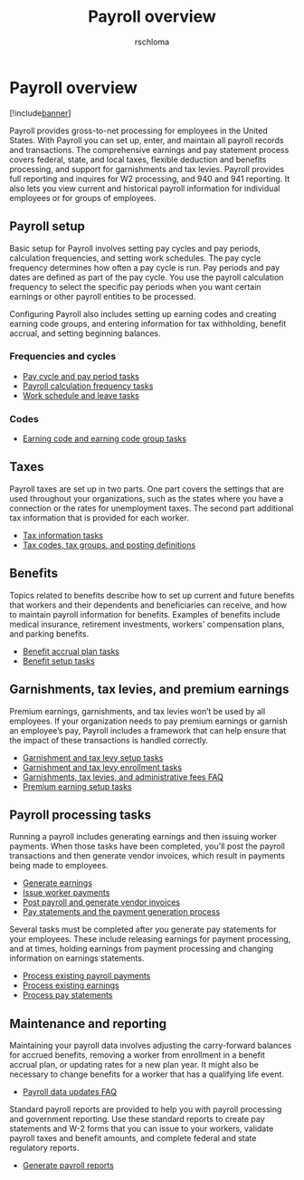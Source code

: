 ﻿---
# required metadata

title: Payroll overview
description: Payroll provides full gross-to-net processing for employees in the United States. With Payroll you can set up, enter, and maintain all payroll records and transactions. The comprehensive earnings and pay statement process covers federal, state, and local taxes, flexible deduction and benefits processing, and support for garnishments and tax levies. Payroll provides full reporting and inquires for W2 processing, and 940 and 941 reporting. It also lets you view current and historical payroll information for individual employees or for groups of employees.
author: rschloma
manager: AnnBe
ms.date: 04/04/2017
ms.topic: article
ms.prod: 
ms.service: Dynamics365Operations
ms.technology: 

# optional metadata

# ms.search.form: 
# ROBOTS: 
audience: Application User
# ms.devlang: 
ms.reviewer: rschloma
ms.search.scope: Operations, Core
# ms.tgt_pltfrm: 
ms.custom: 248434
ms.assetid: 33dae9aa-f673-4195-9b63-7cb41534c502
ms.search.region: USA
# ms.search.industry: 
ms.author: rschloma
ms.search.validFrom: 2016-11-30
ms.dyn365.ops.version: Version 1611

---

# Payroll overview

[!include[banner](../includes/banner.md)]


Payroll provides gross-to-net processing for employees in the United States. With Payroll you can set up, enter, and maintain all payroll records and transactions. The comprehensive earnings and pay statement process covers federal, state, and local taxes, flexible deduction and benefits processing, and support for garnishments and tax levies. Payroll provides full reporting and inquires for W2 processing, and 940 and 941 reporting. It also lets you view current and historical payroll information for individual employees or for groups of employees.

Payroll setup
-----------

Basic setup for Payroll involves setting pay cycles and pay periods, calculation frequencies, and setting work schedules. The pay cycle frequency determines how often a pay cycle is run. Pay periods and pay dates are defined as part of the pay cycle. You use the payroll calculation frequency to select the specific pay periods when you want certain earnings or other payroll entities to be processed. 

Configuring Payroll also includes setting up earning codes and creating earning code groups, and entering information for tax withholding, benefit accrual, and setting beginning balances.

### Frequencies and cycles
-   [Pay cycle and pay period tasks](noam-usa-pay-cycle-pay-period-tasks-sample.md)
-   [Payroll calculation frequency tasks](noam-usa-payroll-calculation-frequencies-tasks.md)
-   [Work schedule and leave tasks](noam-usa-work-schedule-leave-tasks.md)

### Codes
-   [Earning code and earning code group tasks](noam-usa-earning-code-group-tasks.md)

## Taxes
Payroll taxes are set up in two parts. One part covers the settings that are used throughout your organizations, such as the states where you have a connection or the rates for unemployment taxes. The second part additional tax information that is provided for each worker. 

-   [Tax information tasks](noam-usa-tax-information-tasks.md)
-   [Tax codes, tax groups, and posting definitions](noam-usa-tax-codes-tax-groups-definitions.md)

## Benefits
Topics related to benefits describe how to set up current and future benefits that workers and their dependents and beneficiaries can receive, and how to maintain payroll information for benefits. Examples of benefits include medical insurance, retirement investments, workers' compensation plans, and parking benefits. 

-   [Benefit accrual plan tasks](noam-usa-benefit-accrual-plan-tasks.md)
-   [Benefit setup tasks](noam-usa-benefit-set-up-tasks.md)

## Garnishments, tax levies, and premium earnings
Premium earnings, garnishments, and tax levies won’t be used by all employees. If your organization needs to pay premium earnings or garnish an employee’s pay, Payroll includes a framework that can help ensure that the impact of these transactions is handled correctly.

-   [Garnishment and tax levy setup tasks](noam-usa-garnishment-tax-levy-set-up-tasks.md)
-   [Garnishment and tax levy enrollment tasks](noam-usa-garnishment-tax-levy-enrollment-tasks.md)
-   [Garnishments, tax levies, and administrative fees FAQ](noam-usa-garnishment-tax-levy-administrative-fees.md)
-   [Premium earning setup tasks](noam-usa-premium-earning-setup-tasks.md)

## Payroll processing tasks
Running a payroll includes generating earnings and then issuing worker payments. When those tasks have been completed, you'll post the payroll transactions and then generate vendor invoices, which result in payments being made to employees. 

-   [Generate earnings](noam-usa-generate-earnings.md)
-   [Issue worker payments](noam-usa-issue-worker-payments.md)
-   [Post payroll and generate vendor invoices](noam-usa-post-payroll-generate-vendor-invoices.md)
-   [Pay statements and the payment generation process](noam-usa-pay-statements-payment-generation-process.md)

Several tasks must be completed after you generate pay statements for your employees. These include releasing earnings for payment processing, and at times, holding earnings from payment processing and changing information on earnings statements.

-   [Process existing payroll payments](noam-usa-existing-payroll-payments.md)
-   [Process existing earnings](noam-usa-existing-earnings.md)
-   [Process pay statements](noam-usa-pay-statements.md)

## Maintenance and reporting
Maintaining your payroll data involves adjusting the carry-forward balances for accrued benefits, removing a worker from enrollment in a benefit accrual plan, or updating rates for a new plan year. It might also be necessary to change benefits for a worker that has a qualifying life event. 

-   [Payroll data updates FAQ](noam-usa-payroll-data-updates.md)

Standard payroll reports are provided to help you with payroll processing and government reporting. Use these standard reports to create pay statements and W-2 forms that you can issue to your workers, validate payroll taxes and benefit amounts, and complete federal and state regulatory reports.

-   [Generate payroll reports](noam-usa-generate-payroll-reports.md)


